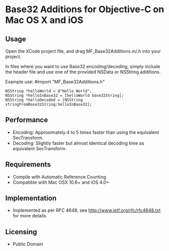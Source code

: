 Base32 Additions for Objective-C on Mac OS X and iOS
====


Usage
----
Open the XCode project file, and drag MF_Base32Additions.m/.h into your project.

In files where you want to use Base32 encoding/decoding, simply include the header file and use one of the provided NSData or NSString additions.
    
Example use:
    #import "MF_Base32Additions.h"
    
    NSString *helloWorld = @"Hello World";
    NSString *helloInBase32 = [helloWorld base32String];
    NSString *helloDecoded = [NSString stringFromBase32String:helloInBase32];




Performance
----
* Encoding: Approximately 4 to 5 times faster than using the equivalent SecTransform.
* Decoding: Slightly faster but almost identical decoding time as equivalent SecTransform.



Requirements
-----
* Compile with Automatic Reference Counting
* Compatible with Mac OSX 10.6+ and iOS 4.0+



Implementation
----
* Implemented as per RFC 4648, see http://www.ietf.org/rfc/rfc4648.txt for more details.



Licensing
----
* Public Domain
